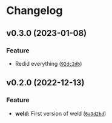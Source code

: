 # Changelog

<!--next-version-placeholder-->

## v0.3.0 (2023-01-08)
### Feature
* Redid everything ([`92dc2db`](https://github.com/Smithed-MC/smithed-python/commit/92dc2db7f98598246addb8f33cbed6754eb96fea))

## v0.2.0 (2022-12-13)
### Feature
* **weld:** First version of weld ([`6a9d2bd`](https://github.com/Smithed-MC/smithed-python/commit/6a9d2bd09bc35655da6a475bd9d0464aec1a9260))
